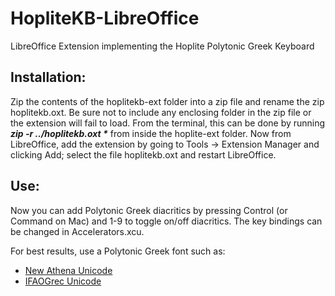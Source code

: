 # HopliteKB-LibreOffice
LibreOffice Extension implementing the Hoplite Polytonic Greek Keyboard

## Installation:
Zip the contents of the hoplitekb-ext folder into a zip file and rename the zip hoplitekb.oxt.  Be sure not to include any enclosing folder in the zip file or the extension will fail to load.  From the terminal, this can be done by running **_zip -r ../hoplitekb.oxt \*_** from inside the hoplite-ext folder.  Now from LibreOffice, add the extension by going to Tools -> Extension Manager and clicking Add; select the file hoplitekb.oxt and restart LibreOffice.

## Use:
Now you can add Polytonic Greek diacritics by pressing Control (or Command on Mac) and 1-9 to toggle on/off diacritics.  The key bindings can be changed in Accelerators.xcu.

For best results, use a Polytonic Greek font such as: 
* [New Athena Unicode](https://apagreekkeys.org/NAUdownload.html)
* [IFAOGrec Unicode](http://www.ifao.egnet.net/publications/publier/outils-ed/polices/#grec)
